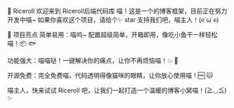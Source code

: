 🎉 Riceroll
欢迎来到 Riceroll后端代码库 喵！这是一个的博客框架，目前正在努力开发中喵~ 如果你喜欢这个项目，请给个✨ star 支持我们吧，喵主人！(ฅ´ω`ฅ)

🌈 项目亮点
简单易用：喵呜~ 配置超级简单，开箱即用，像吃小鱼干一样轻松喵！📦 🐟

功能强大：喵喵哒！一键解决你的痛点，让你不再烦恼喵！💥 🐾

开源免费：完全免费喵，代码透明得像猫咪的眼睛，让你放心使用喵！🆓 🐱

喵主人，快来试试 Riceroll 吧，让我们一起打造一个温暖的博客小窝喵！(≧◡≦) ✨
